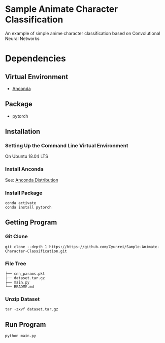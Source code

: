# Sample Animate Character Classification
An example of simple anime character classification based on Convolutional Neural Networks
# Dependencies
## Virtual Environment
* [Anconda](https://www.anaconda.com/)
## Package
* pytorch
## Installation
### Setting Up the Command Line Virtual Environment
On Ubuntu 18.04 LTS
### Install Anconda
See: [Anconda Distribution](https://www.anaconda.com/distribution/)
### Install Package
```
conda activate
conda install pytorch
```
## Getting Program
### Git Clone
```
git clone --depth 1 https://https://github.com/Cyunrei/Sample-Animate-Character-Classification.git
```
### File Tree
```
├── cnn_params.pkl
├── dataset.tar.gz
├── main.py
└── README.md
```
### Unzip Dataset
```
tar -zxvf dataset.tar.gz
```
## Run Program
```
python main.py
```
